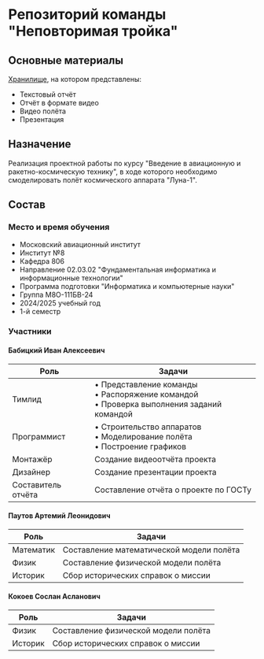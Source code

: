 # Репозиторий команды "Неповторимая тройка"

## Основные материалы
[Хранилище](https://drive.google.com/drive/folders/1ssDdiBcM3CGnwRkCdDbGRSrSJJv3ntA2?usp=drive_link), на котором представлены:
- Текстовый отчёт
- Отчёт в формате видео
- Видео полёта
- Презентация

## Назначение
Реализация проектной работы по курсу "Введение в авиационную и ракетно-космическую технику", в ходе которого необходимо смоделировать полёт космического аппарата "Луна-1".

## Состав
### Место и время обучения
- Московский авиационный институт
- Институт №8
- Кафедра 806
- Направление 02.03.02 "Фундаментальная информатика и информационные технологии"
- Программа подготовки "Информатика и компьютерные науки"
- Группа М8О-111БВ-24
- 2024/2025 учебный год
- 1-й семестр

### Участники
#### Бабицкий Иван Алексеевич

| Роль               | Задачи                                                                                           |
|--------------------|--------------------------------------------------------------------------------------------------|
| Тимлид             | • Представление команды <br> • Распоряжение командой <br> • Проверка выполнения заданий командой |
| Программист        | • Строительство аппаратов <br> • Моделирование полёта <br> • Построение графиков                 |
| Монтажёр           | Создание видеоотчёта проекта                                                                     |
| Дизайнер           | Создание презентации проекта                                                                     |
| Составитель отчёта | Составление отчёта о проекте по ГОСТу                                                            |

#### Паутов Артемий Леонидович
| Роль               | Задачи                                   |
|--------------------|------------------------------------------|
| Математик          | Составление математической модели полёта |
| Физик              | Составление физической модели полёта     |
| Историк            | Сбор исторических справок о миссии       |

#### Кокоев Сослан Асланович
| Роль              | Задачи                                   |
|-------------------|------------------------------------------|
| Физик             | Составление физической модели полёта     |
| Историк           | Сбор исторических справок о миссии       |
